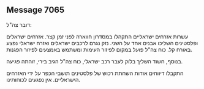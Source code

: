 ## Message 7065

דובר צה"ל:

עשרות אזרחים ישראליים התקהלו במסדרון חווארה לפני זמן קצר. אזרחים ישראלים ופלסטינים השליכו אבנים אחד על השני. נזק נגרם לרכבים ישראלים ואזרח ישראלי נפצע באורח קל. כוח צה"ל פועל במקום לפיזור העימות ומשתמש באמצעים לפיזור הפגנות. 

בנוסף, חשוד השליך בלוק לעבר רכב ישראלי, כוח צה"ל הגיב בירי, זוהתה פגיעה. 

התקבלו דיווחים אודות השחתת רכוש של פלסטינים תושבי הכפר על ידי האזרחים הישראליים. אין נפגעים לכוחותינו.

